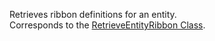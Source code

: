 Retrieves ribbon definitions for an entity.  
Corresponds to the [RetrieveEntityRibbon Class](https://msdn.microsoft.com/library/microsoft.crm.sdk.messages.retrieveentityribbonrequest.aspx).

